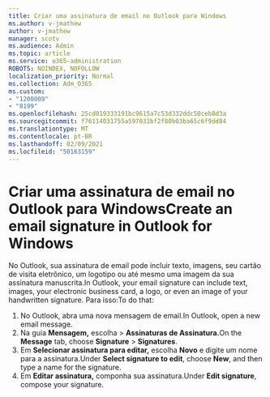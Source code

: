 ```yaml
---
title: Criar uma assinatura de email no Outlook para Windows
ms.author: v-jmathew
author: v-jmathew
manager: scotv
ms.audience: Admin
ms.topic: article
ms.service: o365-administration
ROBOTS: NOINDEX, NOFOLLOW
localization_priority: Normal
ms.collection: Adm_O365
ms.custom:
- "1200009"
- "8199"
ms.openlocfilehash: 25cd019333191bc9615a7c53d332ddc50ceb8d3a
ms.sourcegitcommit: f76114031755a597031bf2f80b03ba65c6f9dd84
ms.translationtype: MT
ms.contentlocale: pt-BR
ms.lasthandoff: 02/09/2021
ms.locfileid: "50163159"
---
```

# <a name="create-an-email-signature-in-outlook-for-windows"></a><span data-ttu-id="51c7a-102">Criar uma assinatura de email no Outlook para Windows</span><span class="sxs-lookup"><span data-stu-id="51c7a-102">Create an email signature in Outlook for Windows</span></span>

<span data-ttu-id="51c7a-103">No Outlook, sua assinatura de email pode incluir texto, imagens, seu cartão de visita eletrônico, um logotipo ou até mesmo uma imagem da sua assinatura manuscrita.</span><span class="sxs-lookup"><span data-stu-id="51c7a-103">In Outlook, your email signature can include text, images, your electronic business card, a logo, or even an image of your handwritten signature.</span></span> <span data-ttu-id="51c7a-104">Para isso:</span><span class="sxs-lookup"><span data-stu-id="51c7a-104">To do that:</span></span>

1. <span data-ttu-id="51c7a-105">No Outlook, abra uma nova mensagem de email.</span><span class="sxs-lookup"><span data-stu-id="51c7a-105">In Outlook, open a new email message.</span></span>
2. <span data-ttu-id="51c7a-106">Na guia **Mensagem,** escolha   >  **Assinaturas de Assinatura.**</span><span class="sxs-lookup"><span data-stu-id="51c7a-106">On the **Message** tab, choose **Signature** > **Signatures**.</span></span>
3. <span data-ttu-id="51c7a-107">Em **Selecionar assinatura para editar,** escolha **Novo** e digite um nome para a assinatura.</span><span class="sxs-lookup"><span data-stu-id="51c7a-107">Under **Select signature to edit**, choose **New**, and then type a name for the signature.</span></span>
4. <span data-ttu-id="51c7a-108">Em **Editar assinatura,** componha sua assinatura.</span><span class="sxs-lookup"><span data-stu-id="51c7a-108">Under **Edit signature**, compose your signature.</span></span>
